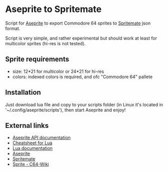 # Aseprite to Spritemate

Script for <a href="https://www.aseprite.org">Aseprite</a> to export Commodore 64 sprites to <a href="https://github.com/Esshahn/spritemate">Spritemate</a> json format.

Script is very simple, and rather experimental but should work at least for multicolor sprites (hi-res is not tested).

## Sprite requirements

- size: 12\*21 for multicolor or 24\*21 for hi-res
- colors: indexed colors is required, and ofc "Commodore 64" pallete

## Installation

Just download lua file and copy to your scripts folder (in Linux it's located in '~/.config/aseprite/scripts'), then start Aseprite and enjoy!

## External links

- <a href="https://github.com/aseprite/api">Aseprite API documentation</a>
- <a href="https://devhints.io/lua">Cheatsheet for Lua</a>
- <a href="https://www.lua.org/docs.html">Lua documentation</a>
- <a href="https://www.aseprite.org">Aseprite</a>
- <a href="https://github.com/Esshahn/spritemate">Spritemate</a>
- <a href="https://www.c64-wiki.com/wiki/Sprite">Sprite - C64-Wiki</a>